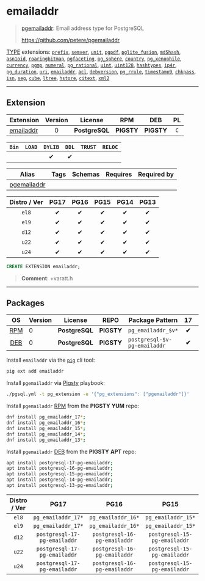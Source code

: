 # emailaddr


> [pgemailaddr](https://github.com/petere/pgemailaddr): Email address type for PostgreSQL
>
> https://github.com/petere/pgemailaddr





[TYPE](/type) extensions: [`prefix`](/prefix), [`semver`](/semver), [`unit`](/unit), [`pgpdf`](/pgpdf), [`pglite_fusion`](/pglite_fusion), [`md5hash`](/md5hash), [`asn1oid`](/asn1oid), [`roaringbitmap`](/roaringbitmap), [`pgfaceting`](/pgfaceting), [`pg_sphere`](/pg_sphere), [`country`](/country), [`pg_xenophile`](/pg_xenophile), [`currency`](/currency), [`pgmp`](/pgmp), [`numeral`](/numeral), [`pg_rational`](/pg_rational), [`uint`](/uint), [`uint128`](/uint128), [`hashtypes`](/hashtypes), [`ip4r`](/ip4r), [`pg_duration`](/pg_duration), [`uri`](/uri), [`emailaddr`](/emailaddr), [`acl`](/acl), [`debversion`](/debversion), [`pg_rrule`](/pg_rrule), [`timestamp9`](/timestamp9), [`chkpass`](/chkpass), [`isn`](/isn), [`seg`](/seg), [`cube`](/cube), [`ltree`](/ltree), [`hstore`](/hstore), [`citext`](/citext), [`xml2`](/xml2)


-------
## Extension


| Extension | Version | License | RPM | DEB | PL |
|-----------|:-------:|:-------:|:---:|:---:|:--:|
| [emailaddr](https://github.com/petere/pgemailaddr) | 0 | **<span class="tcblue">PostgreSQL</span>** | **<span class="tcwarn">PIGSTY</span>** | **<span class="tcwarn">PIGSTY</span>** | `C` |



| `Bin` | `LOAD` | `DYLIB` | `DDL` | `TRUST` | `RELOC` |
|:-----:|:------:|:-------:|:-----:|:-------:|:-------:|
|  |  | <span class="tcblue">✔</span> | <span class="tcblue">✔</span> |  |  |



| Alias | Tags | Schemas | Requires | Required by |
|-------|------|---------|----------|-------------|
| [pgemailaddr](/emailaddr) |  |  |  |  |



| Distro / Ver | PG17 | PG16 | PG15 | PG14 | PG13 |
|:------------:|:----:|:----:|:----:|:----:|:----:|
| `el8` | <span class="tcblue">✔</span> | <span class="tcblue">✔</span> | <span class="tcblue">✔</span> | <span class="tcblue">✔</span> | <span class="tcblue">✔</span> |
| `el9` | <span class="tcblue">✔</span> | <span class="tcblue">✔</span> | <span class="tcblue">✔</span> | <span class="tcblue">✔</span> | <span class="tcblue">✔</span> |
| `d12` | <span class="tcblue">✔</span> | <span class="tcblue">✔</span> | <span class="tcblue">✔</span> | <span class="tcblue">✔</span> | <span class="tcblue">✔</span> |
| `u22` | <span class="tcblue">✔</span> | <span class="tcblue">✔</span> | <span class="tcblue">✔</span> | <span class="tcblue">✔</span> | <span class="tcblue">✔</span> |
| `u24` | <span class="tcblue">✔</span> | <span class="tcblue">✔</span> | <span class="tcblue">✔</span> | <span class="tcblue">✔</span> | <span class="tcblue">✔</span> |





```sql
CREATE EXTENSION emailaddr;
```
> **Comment**: +varatt.h
-----------


## Packages


| OS | Version | License | REPO | Package Pattern | 17 | 16 | 15 | 14 | 13 | Dependency |
|:--:|---------|:-------:|:----:|-----------------|:--:|:--:|:--:|:--:|:--:|------------|
| [RPM](/rpm) | 0 | **<span class="tcblue">PostgreSQL</span>** | **<span class="tcwarn">PIGSTY</span>** | `pg_emailaddr_$v*` | **<span class="tcwarn">✔</span>** | **<span class="tcwarn">✔</span>** | **<span class="tcwarn">✔</span>** | **<span class="tcwarn">✔</span>** | **<span class="tcwarn">✔</span>** |  |
| [DEB](/deb) | 0 | **<span class="tcblue">PostgreSQL</span>** | **<span class="tcwarn">PIGSTY</span>** | `postgresql-$v-pg-emailaddr` | **<span class="tcwarn">✔</span>** | **<span class="tcwarn">✔</span>** | **<span class="tcwarn">✔</span>** | **<span class="tcwarn">✔</span>** | **<span class="tcwarn">✔</span>** |  |



Install `emailaddr` via the [`pig`](https://github.com/pgsty/pig) cli tool:

```bash
pig ext add emailaddr
```


Install `pgemailaddr` via [Pigsty](https://pigsty.io/docs/pgext/usage/install/) playbook:

```bash
./pgsql.yml -t pg_extension -e '{"pg_extensions": ["pgemailaddr"]}'
```


Install `pgemailaddr` [RPM](/rpm) from the **<span class="tcwarn">PIGSTY</span>** **YUM** repo:

```bash
dnf install pg_emailaddr_17*;
dnf install pg_emailaddr_16*;
dnf install pg_emailaddr_15*;
dnf install pg_emailaddr_14*;
dnf install pg_emailaddr_13*;
```


Install `pgemailaddr` [DEB](/deb) from the **<span class="tcwarn">PIGSTY</span>** **APT** repo:

```bash
apt install postgresql-17-pg-emailaddr;
apt install postgresql-16-pg-emailaddr;
apt install postgresql-15-pg-emailaddr;
apt install postgresql-14-pg-emailaddr;
apt install postgresql-13-pg-emailaddr;
```




| Distro / Ver | PG17 | PG16 | PG15 | PG14 | PG13 |
|:------------:|:----:|:----:|:----:|:----:|:----:|
| `el8` | `pg_emailaddr_17*` | `pg_emailaddr_16*` | `pg_emailaddr_15*` | `pg_emailaddr_14*` | `pg_emailaddr_13*` |
| `el9` | `pg_emailaddr_17*` | `pg_emailaddr_16*` | `pg_emailaddr_15*` | `pg_emailaddr_14*` | `pg_emailaddr_13*` |
| `d12` | `postgresql-17-pg-emailaddr` | `postgresql-16-pg-emailaddr` | `postgresql-15-pg-emailaddr` | `postgresql-14-pg-emailaddr` | `postgresql-13-pg-emailaddr` |
| `u22` | `postgresql-17-pg-emailaddr` | `postgresql-16-pg-emailaddr` | `postgresql-15-pg-emailaddr` | `postgresql-14-pg-emailaddr` | `postgresql-13-pg-emailaddr` |
| `u24` | `postgresql-17-pg-emailaddr` | `postgresql-16-pg-emailaddr` | `postgresql-15-pg-emailaddr` | `postgresql-14-pg-emailaddr` | `postgresql-13-pg-emailaddr` |






